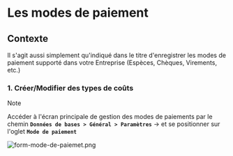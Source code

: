 # Les modes de paiement

## Contexte

Il s'agit aussi simplement qu'indiqué dans le titre d'enregistrer les modes de paiement supporté dans votre Entreprise (Espèces, Chèques, Virements, etc.)

### 1. Créer/Modifier des types de coûts

> [!NOTE]  
> Accéder à l'écran principale de gestion des modes de paiements par le chemin **`Données de bases > Général > Paramètres`** -> et se positionner sur l'oglet **`Mode de paiement`**

![form-mode-de-paiemet.png](https://i.postimg.cc/bYHDC3HX/form-mode-de-paiemet.png)
